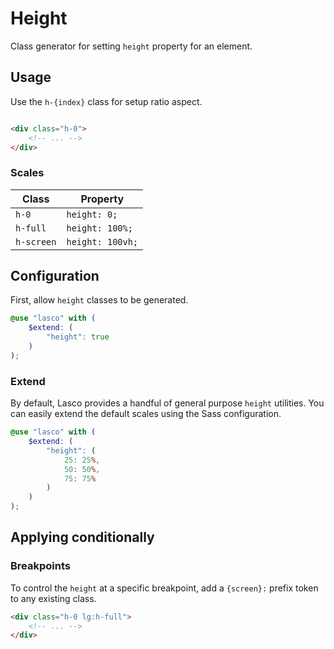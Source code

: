 # Height

Class generator for setting `height` property for an element.

## Usage

Use the `h-{index}` class for setup ratio aspect.

```html

<div class="h-0">
    <!-- ... -->
</div>
```

### Scales

| Class      | Property         |
|------------|------------------|
| `h-0`      | `height: 0;`     |
| `h-full`   | `height: 100%;`  |
| `h-screen` | `height: 100vh;` |

## Configuration

First, allow `height` classes to be generated.

```scss
@use "lasco" with (
    $extend: (
        "height": true
    )
);
```

### Extend

By default, Lasco provides a handful of general purpose `height` utilities. You can easily extend the default scales
using the Sass configuration.

```scss
@use "lasco" with (
    $extend: (
        "height": (
            25: 25%,
            50: 50%,
            75: 75%
        )
    )
);
```

## Applying conditionally

### Breakpoints

To control the `height` at a specific breakpoint, add a `{screen}:` prefix token to any existing class.

```html
<div class="h-0 lg:h-full">
    <!-- ... -->
</div>
```
